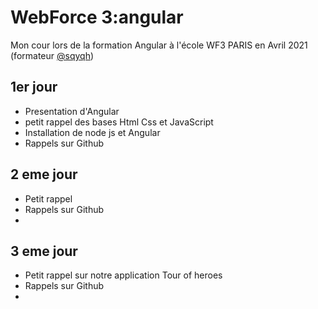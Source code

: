 # WebForce 3:angular
Mon cour lors de la formation Angular à l'école WF3 PARIS en Avril 2021
 (formateur [@sqyqh](https://github.com/sqyqh))
 
 ## 1er jour
 
 - Presentation d'Angular 
 - petit rappel des bases Html Css et JavaScript
 - Installation de node js et Angular
 - Rappels sur Github 

## 2 eme jour
 
 - Petit rappel 
 - Rappels sur Github 
 - 

## 3 eme jour

 - Petit rappel sur notre application Tour of heroes
 - Rappels sur Github 
 - 

 
 


